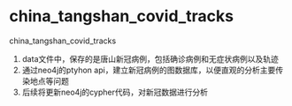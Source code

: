 # china_tangshan_covid_tracks
china_tangshan_covid_tracks

1. data文件中，保存的是唐山新冠病例，包括确诊病例和无症状病例以及轨迹
2. 通过neo4j的ptyhon api，建立新冠病例的图数据库，以便直观的分析主要传染地点等问题
3. 后续将更新neo4j的cypher代码，对新冠数据进行分析
